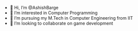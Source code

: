 - 👋 Hi, I’m @AshishBarge
- 👀 I’m interested in Computer Programming
- 🌱 I’m pursuing my M.Tech in Computer Engineering from IIT
- 💞️ I’m looking to collaborate on game development


<!---
AshishBarge/AshishBarge is a ✨ special ✨ repository because its `README.md` (this file) appears on your GitHub profile.
You can click the Preview link to take a look at your changes.
--->
